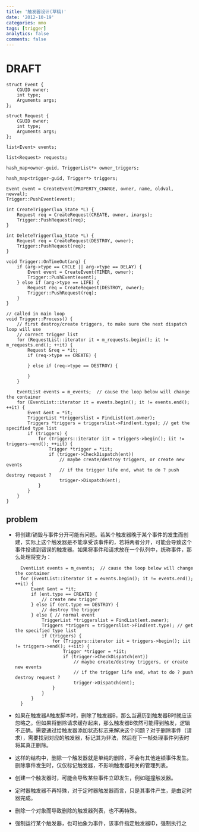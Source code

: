 ```yaml
---
title: '触发器设计(草稿)'
date: '2012-10-19'
categories: mmo
tags: [trigger]
analytics: false
comments: false
---
```


# DRAFT

    struct Event {
        CGUID owner;
        int type;
        Arguments args;
    };

    struct Request {
        CGUID owner;
        int type;
        Arguments args;
    };

    list<Event> events;

    list<Request> requests;
    
    hash_map<owner-guid, TriggerList*> owner_triggers;

    hash_map<trigger-guid, Trigger*> triggers;

    Event event = CreateEvent(PROPERTY_CHANGE, owner, name, oldval, newval);
    Trigger::PushEvent(event);

    int CreateTrigger(lua_State *L) {
        Request req = CreateRequest(CREATE, owner, inargs);
        Trigger::PushRequest(req);
    }

    int DeleteTrigger(lua_State *L) {
        Request req = CreateRequest(DESTROY, owner);
        Trigger::PushRequest(req);
    }

    void Trigger::OnTimeOut(arg) {
        if (arg->type == CYCLE || arg->type == DELAY) {
            Event event = CreateEvent(TIMER, owner);
            Trigger::PushEvent(event);
        } else if (arg->type == LIFE) {
            Request req = CreateRequest(DESTROY, owner);
            Trigger::PushRequest(req);
        }
    }

    // called in main loop
    void Trigger::Process() {
        // first destroy/create triggers, to make sure the next dispatch loop will use 
        // correct trigger list
        for (RequestList::iterator it = m_requests.begin(); it != m_requests.end(); ++it) {
            Request &req = *it;
            if (req->type == CREATE) {

            } else if (req->type == DESTROY) {

            }
        }

        EventList events = m_events;  // cause the loop below will change the container
        for (EventList::iterator it = events.begin(); it != events.end(); ++it) {
            Event &ent = *it;
            TriggerList *triggerslist = FindList(ent.owner);
            Triggers *triggers = triggerslist->Find(ent.type); // get the specified type list
            if (triggers) {
                for (Triggers::iterator iit = triggers->begin(); iit != triggers->end(); ++iit) {
                    Trigger *trigger = *iit;
                    if (trigger->CheckDispatch(ent))
                        // maybe create/destroy triggers, or create new events
                        // if the trigger life end, what to do ? push destroy request ?
                        trigger->Dispatch(ent);
                }
            }
        }
    }

## problem

* 将创建/销毁与事件分开可能有问题。若某个触发器晚于某个事件的发生而创建，实际上这个触发器是不能享受该事件的，若将两者分开，可能会导致这个事件投递到错误的触发器。如果将事件和请求放在一个队列中，统称事件，那么处理将变为：

        EventList events = m_events;  // cause the loop below will change the container
        for (EventList::iterator it = events.begin(); it != events.end(); ++it) {
            Event &ent = *it;
            if (ent.type == CREATE) {
                // create new trigger 
            } else if (ent.type == DESTROY) {
                // destroy the trigger
            } else { // normal event
                TriggerList *triggerslist = FindList(ent.owner);
                Triggers *triggers = triggerslist->Find(ent.type); // get the specified type list
                if (triggers) {
                    for (Triggers::iterator iit = triggers->begin(); iit != triggers->end(); ++iit) {
                        Trigger *trigger = *iit;
                        if (trigger->CheckDispatch(ent))
                            // maybe create/destroy triggers, or create new events
                            // if the trigger life end, what to do ? push destroy request ?
                            trigger->Dispatch(ent);
                    }
                }
            }
        }

* 如果在触发器A触发脚本时，删除了触发器B，那么当遍历到触发器B时就应该忽略之。但如果将删除请求缓存起来，那么触发器B依然可能得到触发，逻辑不正确。需要通过给触发器添加状态标志来解决这个问题？对于删除事件（请求），需要找到对应的触发器，标记其为非法，然后在下一帧处理事件列表时将其真正删除。

* 这样的结构中，删除一个触发器就是单纯的删除，不会有其他连锁事件发生。删除事件发生时，仅仅标记触发器，不影响触发器相关的管理列表。

* 创建一个触发器时，可能会导致某些事件立即发生，例如碰撞触发器。

* 定时器触发器不再特殊，对于定时器触发器而言，只是其事件产生，是由定时器完成。

* 删除一个对象而导致删除的触发器列表，也不再特殊。

* 强制运行某个触发器，也可抽象为事件，该事件指定触发器ID，强制执行之


